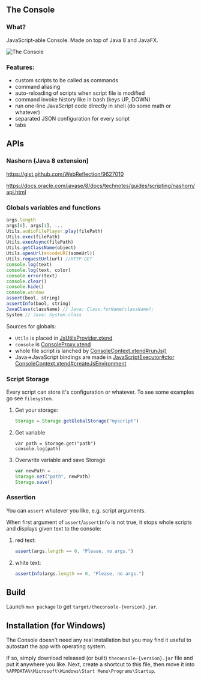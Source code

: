 ## The Console

### What?

JavaScript-able Console. Made on top of Java 8 and JavaFX.

![The Console](https://namek.github.io/TheConsole2/screenshots/ss1.png)

### Features:

* custom scripts to be called as commands
* command aliasing
* auto-reloading of scripts when script file is modified
* command invoke history like in bash (keys UP, DOWN)
* run one-line JavaScript code directly in shell (do some math or whatever)
* separated JSON configuration for every script
* tabs

## APIs

### Nashorn (Java 8 extension)

https://gist.github.com/WebReflection/9627010

https://docs.oracle.com/javase/8/docs/technotes/guides/scripting/nashorn/api.html


### Globals variables and functions

```js
args.length
args[0], args[1], ...
Utils.audioFilePlayer.play(filePath)
Utils.exec(filePath)
Utils.execAsync(filePath)
Utils.getClassName(object)
Utils.openUrl(encodeURI(someUrl))
Utils.requestUrl(url) //HTTP GET
console.log(text)
console.log(text, color)
console.error(text)
console.clear()
console.hide()
console.window
assert(bool, string)
assertInfo(bool, string)
JavaClass(className) // Java: Class.forName(className);
System // Java: System.class
```

Sources for globals:
* `Utils` is placed in [JsUtilsProvider.xtend](src/net/namekdev/theconsole/scripts/execution/JsUtilsProvider.xtend)
* `console` is [ConsoleProxy.xtend](src/net/namekdev/theconsole/scripts/ConsoleProxy.xtend)
* whole file script is lanched by [ConsoleContext.xtend#runJs()](src/net/namekdev/theconsole/state/ConsoleContext.xtend)
* Java->JavaScript bindings are made in [JavaScriptExecutor#ctor](src/net/namekdev/theconsole/scripts/execution/JavaScriptExecutor.xtend) 
[ConsoleContext.xtend#createJsEnvironment](src/net/namekdev/theconsole/state/ConsoleContext.xtend)

### Script Storage

Every script can store it's configuration or whatever. To see some examples go see `filesystem`.

1. Get your storage:
    ```js
    Storage = Storage.getGlobalStorage("myscript")
    ```

2. Get variable
    ```
    var path = Storage.get("path")
    console.log(path)
    ```

3. Overwrite variable and save Storage
    ```js
    var newPath = ...
    Storage.set("path", newPath)
    Storage.save()
    ```

### Assertion

You can `assert` whatever you like, e.g. script arguments.

When first argument of `assert`/`assertInfo` is not true, it stops whole scripts and displays given text to the console:

1. red text:
    ```js
    assert(args.length == 0, "Please, no args.")
    ```

2. white text:
    ```js
    assertInfo(args.length == 0, "Please, no args.")
    ```

## Build

Launch `mvn package` to get `target/theconsole-{version}.jar`.


## Installation (for Windows)

The Console doesn't need any real installation but you may find it useful to autostart the app with operating system.

If so, simply download released (or built) `theconsole-{version}.jar` file and put it anywhere you like. Next, create a shortcut to this file, then move it into 
`%APPDATA%\Microsoft\Windows\Start Menu\Programs\Startup`.
